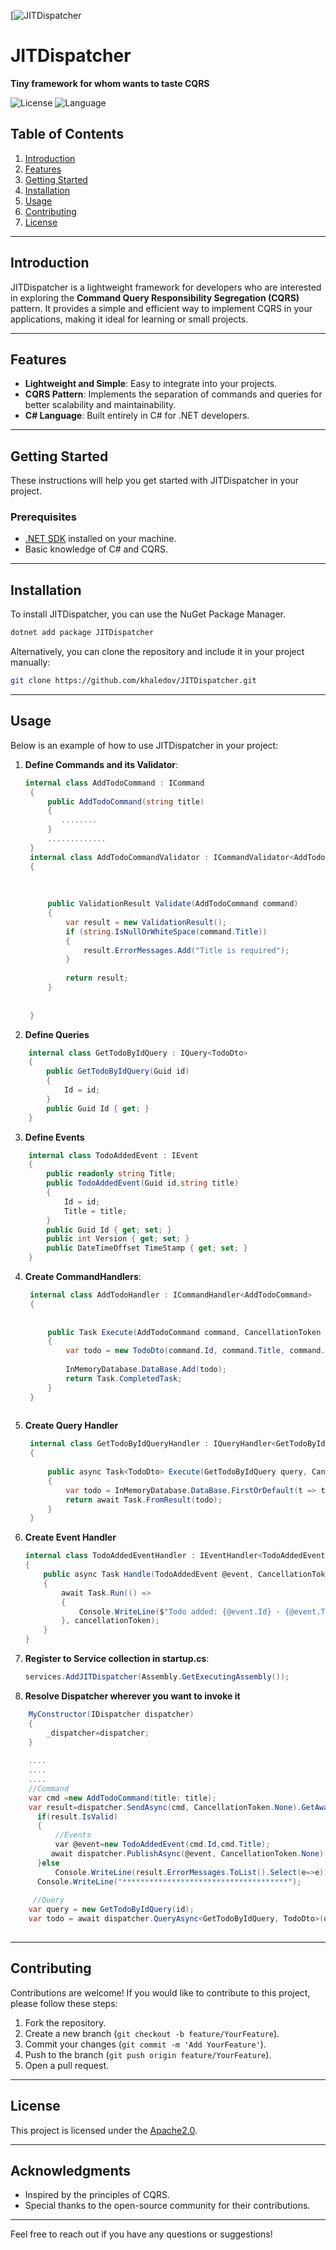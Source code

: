[![JITDispatcher](https://github.com/khaledov/JITDispatcher/blob/master/assets/JitDispatcher-132.png)
# JITDispatcher

**Tiny framework for whom wants to taste CQRS**

![License](https://img.shields.io/github/license/khaledov/JITDispatcher)
![Language](https://img.shields.io/github/languages/top/khaledov/JITDispatcher)

## Table of Contents

1. [Introduction](#introduction)
2. [Features](#features)
3. [Getting Started](#getting-started)
4. [Installation](#installation)
5. [Usage](#usage)
6. [Contributing](#contributing)
7. [License](#license)

---

## Introduction

JITDispatcher is a lightweight framework for developers who are interested in exploring the **Command Query Responsibility Segregation (CQRS)** pattern. It provides a simple and efficient way to implement CQRS in your applications, making it ideal for learning or small projects.

---

## Features

- **Lightweight and Simple**: Easy to integrate into your projects.
- **CQRS Pattern**: Implements the separation of commands and queries for better scalability and maintainability.
- **C# Language**: Built entirely in C# for .NET developers.

---

## Getting Started

These instructions will help you get started with JITDispatcher in your project.

### Prerequisites

- [.NET SDK](https://dotnet.microsoft.com/download) installed on your machine.
- Basic knowledge of C# and CQRS.

---

## Installation

To install JITDispatcher, you can use the NuGet Package Manager.

```bash
dotnet add package JITDispatcher
```

Alternatively, you can clone the repository and include it in your project manually:

```bash
git clone https://github.com/khaledov/JITDispatcher.git
```

---

## Usage

Below is an example of how to use JITDispatcher in your project:

1. **Define Commands and its Validator**:
   ```csharp
   internal class AddTodoCommand : ICommand
    {
        public AddTodoCommand(string title)
        {
           ........
        }
        .............
    }
    internal class AddTodoCommandValidator : ICommandValidator<AddTodoCommand>
    {
       
        
    
        public ValidationResult Validate(AddTodoCommand command)
        {
            var result = new ValidationResult();
            if (string.IsNullOrWhiteSpace(command.Title))
            {
                result.ErrorMessages.Add("Title is required");
            }
           
            return result;
        }
    
    
    }


   ```
2. **Define Queries**
```csharp
    internal class GetTodoByIdQuery : IQuery<TodoDto>
    {
        public GetTodoByIdQuery(Guid id)
        {
            Id = id;
        }
        public Guid Id { get; }
    }

```
3. **Define Events**
```csharp
    internal class TodoAddedEvent : IEvent
    {
        public readonly string Title;
        public TodoAddedEvent(Guid id,string title)
        {
            Id = id;
            Title = title;
        }
        public Guid Id { get; set; }
        public int Version { get; set; }
        public DateTimeOffset TimeStamp { get; set; }
    }


```
4. **Create CommandHandlers**:
   ```csharp
    internal class AddTodoHandler : ICommandHandler<AddTodoCommand>
    {
    
    
        public Task Execute(AddTodoCommand command, CancellationToken cancellationToken)
        {
            var todo = new TodoDto(command.Id, command.Title, command.Description, command.IsCompleted);
    
            InMemoryDatabase.DataBase.Add(todo);
            return Task.CompletedTask;
        }
    }
    
    ```
5. **Create Query Handler**
   ```csharp
    internal class GetTodoByIdQueryHandler : IQueryHandler<GetTodoByIdQuery, TodoDto>
    {
    
        public async Task<TodoDto> Execute(GetTodoByIdQuery query, CancellationToken cancellationToken)
        {
            var todo = InMemoryDatabase.DataBase.FirstOrDefault(t => t.Id == query.Id);
            return await Task.FromResult(todo);
        }
    }
     ```
6.  **Create Event Handler**

    ```csharp
    internal class TodoAddedEventHandler : IEventHandler<TodoAddedEvent>
    {
        public async Task Handle(TodoAddedEvent @event, CancellationToken cancellationToken)
        {
            await Task.Run(() =>
            {
                Console.WriteLine($"Todo added: {@event.Id} - {@event.Title}");
            }, cancellationToken);
        }
    }

    
      ```

7. **Register to Service collection in startup.cs**:
   
   ```csharp
   services.AddJITDispatcher(Assembly.GetExecutingAssembly());
   ```
8. **Resolve Dispatcher wherever you want to invoke it**
  ```csharp   
      MyConstructor(IDispatcher dispatcher)
      {
          _dispatcher=dispatcher;
      }
      
      ....
      ....
      ....
      //Command
      var cmd =new AddTodoCommand(title: title);
      var result=dispatcher.SendAsync(cmd, CancellationToken.None).GetAwaiter().GetResult(); 
        if(result.IsValid)
        {
            //Events
            var @event=new TodoAddedEvent(cmd.Id,cmd.Title);
           await dispatcher.PublishAsync(@event, CancellationToken.None);
        }else
            Console.WriteLine(result.ErrorMessages.ToList().Select(e=>e));
        Console.WriteLine("*************************************");
       
       //Query 
      var query = new GetTodoByIdQuery(id);
      var todo = await dispatcher.QueryAsync<GetTodoByIdQuery, TodoDto>(query, CancellationToken.None);
     
   ```

---

## Contributing

Contributions are welcome! If you would like to contribute to this project, please follow these steps:

1. Fork the repository.
2. Create a new branch (`git checkout -b feature/YourFeature`).
3. Commit your changes (`git commit -m 'Add YourFeature'`).
4. Push to the branch (`git push origin feature/YourFeature`).
5. Open a pull request.

---

## License

This project is licensed under the [Apache2.0](LICENSE).

---

## Acknowledgments

- Inspired by the principles of CQRS.
- Special thanks to the open-source community for their contributions.

---

Feel free to reach out if you have any questions or suggestions!
